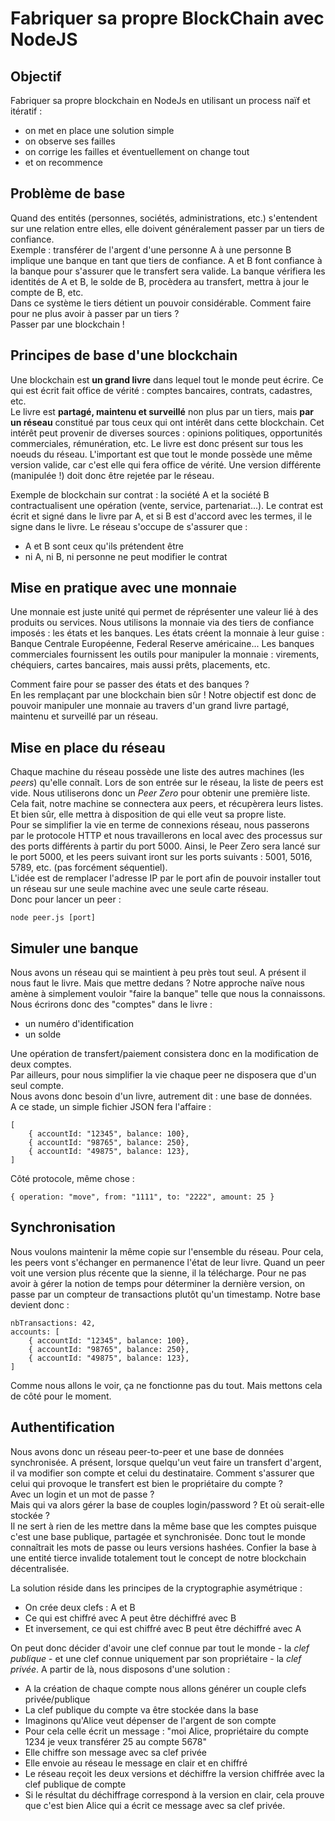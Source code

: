 # Fabriquer sa propre BlockChain avec NodeJS

## Objectif 
Fabriquer sa propre blockchain en NodeJs en utilisant un process naïf et itératif : 

 * on met en place une solution simple
 * on observe ses failles
 * on corrige les failles et éventuellement on change tout
 * et on recommence

## Problème de base 
Quand des entités (personnes, sociétés, administrations, etc.) s'entendent sur une relation entre elles, elle doivent généralement passer par un tiers de confiance.  
Exemple : transférer de l'argent d'une personne A à une personne B implique une banque en tant que tiers de confiance. A et B font confiance à la banque pour s'assurer que le transfert sera valide. La banque vérifiera les identités de A et B, le solde de B, procèdera au transfert, mettra à jour le compte de B, etc.  
Dans ce système le tiers détient un pouvoir considérable. Comment faire pour ne plus avoir à passer par un tiers ?  
Passer par une blockchain !

## Principes de base d'une blockchain 
Une blockchain est **un grand livre** dans lequel tout le monde peut écrire. Ce qui est écrit fait office de vérité : comptes bancaires, contrats, cadastres, etc.  
Le livre est **partagé, maintenu et surveillé** non plus par un tiers, mais **par un réseau** constitué par tous ceux qui ont intérêt dans cette blockchain. Cet intérêt peut provenir de diverses sources : opinions politiques, opportunités commerciales, rémunération, etc. Le livre est donc présent sur tous les noeuds du réseau. L'important est que tout le monde possède une même version valide, car c'est elle qui fera office de vérité. Une version différente (manipulée !) doit donc être rejetée par le réseau.  

Exemple de blockchain sur contrat : la société A et la société B contractualisent une opération (vente, service, partenariat...). Le contrat est écrit et signé dans le livre par A, et si B est d'accord avec les termes, il le signe dans le livre. Le réseau s'occupe de s'assurer que :
 * A et B sont ceux qu'ils prétendent être
 * ni A, ni B, ni personne ne peut modifier le contrat

## Mise en pratique avec une monnaie
Une monnaie est juste unité qui permet de réprésenter une valeur lié à des produits ou services. Nous utilisons la monnaie via des tiers de confiance imposés : les états et les banques. Les états créent la monnaie à leur guise : Banque Centrale Européenne, Federal Reserve américaine... Les banques commerciales fournissent les outils pour manipuler la monnaie : virements, chéquiers, cartes bancaires, mais aussi prêts, placements, etc.   

Comment faire pour se passer des états et des banques ?  
En les remplaçant par une blockchain bien sûr !
Notre objectif est donc de pouvoir manipuler une monnaie au travers d'un grand livre partagé, maintenu et surveillé par un réseau. 

## Mise en place du réseau
Chaque machine du réseau possède une liste des autres machines (les _peers_) qu'elle connaît. Lors de son entrée sur le réseau, la liste de peers est vide. Nous utiliserons donc un _Peer Zero_ pour obtenir une première liste. Cela fait, notre machine se connectera aux peers, et récupèrera leurs listes. Et bien sûr, elle mettra à disposition de qui elle veut sa propre liste.    
Pour se simplifier la vie en terme de connexions réseau, nous passerons par le protocole HTTP et nous travaillerons en local avec des processus sur des ports différents à partir du port 5000.  Ainsi, le Peer Zero sera lancé sur le port 5000, et les peers suivant iront sur les ports suivants : 5001, 5016, 5789, etc. (pas forcément séquentiel).  
L'idée est de remplacer l'adresse IP par le port afin de pouvoir installer tout un réseau sur une seule machine avec une seule carte réseau.  
Donc pour lancer un peer : 

    node peer.js [port]

## Simuler une banque
Nous avons un réseau qui se maintient à peu près tout seul. A présent il nous faut le livre. Mais que mettre dedans ?
Notre approche naïve nous amène à simplement vouloir "faire la banque" telle que nous la connaissons.  
Nous écrirons donc des "comptes" dans le livre : 

 * un numéro d'identification
 * un solde

Une opération de transfert/paiement consistera donc en la modification de deux comptes.  
Par ailleurs, pour nous simplifier la vie chaque peer ne disposera que d'un seul compte.  
Nous avons donc besoin d'un livre, autrement dit : une base de données.  
A ce stade, un simple fichier JSON fera l'affaire : 

	[
		{ accountId: "12345", balance: 100},
		{ accountId: "98765", balance: 250},
		{ accountId: "49875", balance: 123},
	]

Côté protocole, même chose : 

	{ operation: "move", from: "1111", to: "2222", amount: 25 }

## Synchronisation 
Nous voulons maintenir la même copie sur l'ensemble du réseau. Pour cela, les peers vont s'échanger en permanence l'état de leur livre. Quand un peer voit une version plus récente que la sienne, il la télécharge. Pour ne pas avoir à gérer la notion de temps pour déterminer la dernière version, on passe par un compteur de transactions plutôt qu'un timestamp. Notre base devient donc : 

	nbTransactions: 42,
	accounts: [
		{ accountId: "12345", balance: 100},
		{ accountId: "98765", balance: 250},
		{ accountId: "49875", balance: 123},
	]

Comme nous allons le voir, ça ne fonctionne pas du tout. Mais mettons cela de côté pour le moment.

## Authentification
Nous avons donc un réseau peer-to-peer et une base de données synchronisée. A présent, lorsque quelqu'un veut faire un transfert d'argent, il va modifier son compte et celui du destinataire. Comment s'assurer que celui qui provoque le transfert est bien le propriétaire du compte ?  
Avec un login et un mot de passe ?  
Mais qui va alors gérer la base de couples login/password ? Et où serait-elle stockée ?  
Il ne sert à rien de les mettre dans la même base que les comptes puisque c'est une base publique, partagée et synchronisée. Donc tout le monde connaîtrait les mots de passe ou leurs versions hashées.
Confier la base à une entité tierce invalide totalement tout le concept de notre blockchain décentralisée. 

La solution réside dans les principes de la cryptographie asymétrique : 

 * On crée deux clefs : A et B
 * Ce qui est chiffré avec A peut être déchiffré avec B
 * Et inversement, ce qui est chiffré avec B peut être déchiffré avec A

On peut donc décider d'avoir une clef connue par tout le monde - la *clef publique* - et une clef connue uniquement par son propriétaire - la *clef privée*. A partir de là, nous disposons d'une solution :

  * A la création de chaque compte nous allons générer un couple clefs privée/publique
  * La clef publique du compte va être stockée dans la base
  * Imaginons qu'Alice veut dépenser de l'argent de son compte
  * Pour cela celle écrit un message : "moi Alice, propriétaire du compte 1234 je veux transférer 25 au compte 5678"
  * Elle chiffre son message avec sa clef privée
  * Elle envoie au réseau le message en clair et en chiffré 
  * Le réseau reçoit les deux versions et déchiffre la version chiffrée avec la clef publique de compte
  * Si le résultat du déchiffrage correspond à la version en clair, cela prouve que c'est bien Alice qui a écrit ce message avec sa clef privée.


